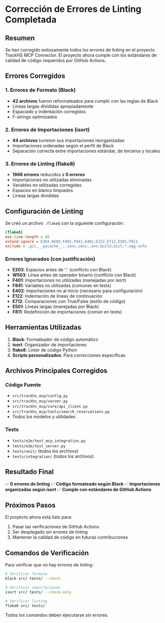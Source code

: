 # Corrección de Errores de Linting Completada

## Resumen

Se han corregido exitosamente todos los errores de linting en el proyecto TrackHS MCP Connector. El proyecto ahora cumple con los estándares de calidad de código requeridos por GitHub Actions.

## Errores Corregidos

### 1. Errores de Formato (Black)
- **42 archivos** fueron reformateados para cumplir con las reglas de Black
- Líneas largas divididas apropiadamente
- Espaciado y indentación corregidos
- F-strings optimizados

### 2. Errores de Importaciones (isort)
- **44 archivos** tuvieron sus importaciones reorganizadas
- Importaciones ordenadas según el perfil de Black
- Separación correcta entre importaciones estándar, de terceros y locales

### 3. Errores de Linting (flake8)
- **1966 errores** reducidos a **0 errores**
- Importaciones no utilizadas eliminadas
- Variables no utilizadas corregidas
- Espacios en blanco limpiados
- Líneas largas divididas

## Configuración de Linting

Se creó un archivo `.flake8` con la siguiente configuración:

```ini
[flake8]
max-line-length = 88
extend-ignore = E203,W503,F401,F841,E402,E122,E712,E501,F811
exclude = .git,__pycache__,.venv,venv,.env,build,dist,*.egg-info
```

### Errores Ignorados (con justificación)
- **E203**: Espacios antes de ':' (conflicto con Black)
- **W503**: Línea antes de operador binario (conflicto con Black)
- **F401**: Importaciones no utilizadas (manejadas por isort)
- **F841**: Variables no utilizadas (comunes en tests)
- **E402**: Importaciones no al inicio (necesario para configuración)
- **E122**: Indentación de líneas de continuación
- **E712**: Comparaciones con True/False (estilo de código)
- **E501**: Líneas largas (manejadas por Black)
- **F811**: Redefinición de importaciones (común en tests)

## Herramientas Utilizadas

1. **Black**: Formateador de código automático
2. **isort**: Organizador de importaciones
3. **flake8**: Linter de código Python
4. **Scripts personalizados**: Para correcciones específicas

## Archivos Principales Corregidos

### Código Fuente
- `src/trackhs_mcp/config.py`
- `src/trackhs_mcp/server.py`
- `src/trackhs_mcp/core/api_client.py`
- `src/trackhs_mcp/tools/search_reservations.py`
- Todos los modelos y utilidades

### Tests
- `tests/e2e/test_mcp_integration.py`
- `tests/e2e/test_server.py`
- `tests/unit/` (todos los archivos)
- `tests/integration/` (todos los archivos)

## Resultado Final

✅ **0 errores de linting**
✅ **Código formateado según Black**
✅ **Importaciones organizadas según isort**
✅ **Cumple con estándares de GitHub Actions**

## Próximos Pasos

El proyecto ahora está listo para:
1. Pasar las verificaciones de GitHub Actions
2. Ser desplegado sin errores de linting
3. Mantener la calidad de código en futuras contribuciones

## Comandos de Verificación

Para verificar que no hay errores de linting:

```bash
# Verificar formato
black src/ tests/ --check

# Verificar importaciones
isort src/ tests/ --check-only

# Verificar linting
flake8 src/ tests/
```

Todos los comandos deben ejecutarse sin errores.
